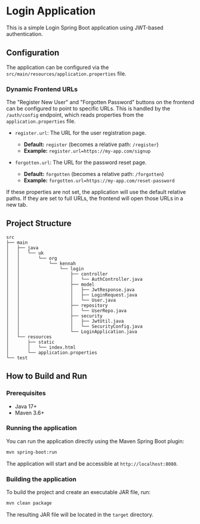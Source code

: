 # Login Application

This is a simple Login Spring Boot application using JWT-based authentication.

## Configuration

The application can be configured via the `src/main/resources/application.properties` file.

### Dynamic Frontend URLs

The "Register New User" and "Forgotten Password" buttons on the frontend can be configured to point to specific URLs. This is handled by the `/auth/config` endpoint, which reads properties from the `application.properties` file.
-   `register.url`: The URL for the user registration page.
    -   **Default:** `register` (becomes a relative path: `/register`)
    -   **Example:** `register.url=https://my-app.com/signup`

-   `forgotten.url`: The URL for the password reset page.
    -   **Default:** `forgotten` (becomes a relative path: `/forgotten`)
    -   **Example:** `forgotten.url=https://my-app.com/reset-password`

If these properties are not set, the application will use the default relative paths. If they are set to full URLs, the frontend will open those URLs in a new tab.




## Project Structure

```
src
├── main
│   ├── java
│   │   └── uk
│   │       └── org
│   │           └── kennah
│   │               └── login
│   │                   ├── controller
│   │                   │   └── AuthController.java
│   │                   ├── model
│   │                   │   ├── JwtResponse.java
│   │                   │   ├── LoginRequest.java
│   │                   │   └── User.java
│   │                   ├── repository
│   │                   │   └── UserRepo.java
│   │                   ├── security
│   │                   │   ├── JwtUtil.java
│   │                   │   └── SecurityConfig.java
│   │                   └── LoginApplication.java
│   └── resources
│       ├── static
│       │   └── index.html
│       └── application.properties
└── test
```

## How to Build and Run

### Prerequisites
*   Java 17+
*   Maven 3.6+

### Running the application

You can run the application directly using the Maven Spring Boot plugin:
```sh
mvn spring-boot:run
```
The application will start and be accessible at `http://localhost:8080`.

### Building the application
To build the project and create an executable JAR file, run:
```sh
mvn clean package
```
The resulting JAR file will be located in the `target` directory.
